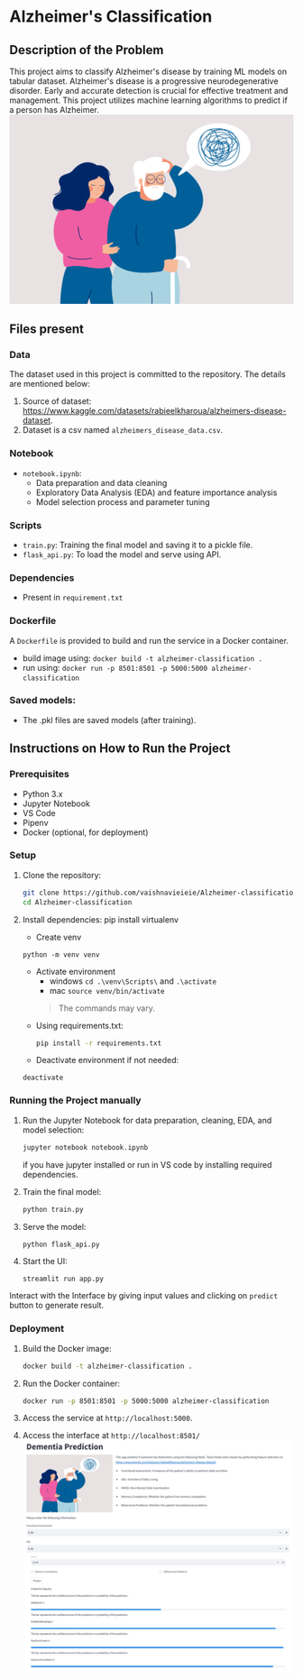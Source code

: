 # Alzheimer's Classification

## Description of the Problem
This project aims to classify Alzheimer's disease by training ML models on tabular dataset. Alzheimer's disease is a progressive neurodegenerative disorder. Early and accurate detection is crucial for effective treatment and management. This project utilizes machine learning algorithms to predict if a person has Alzheimer.
![alt text](image.png)
## Files present
### Data
The dataset used in this project is committed to the repository. The details are mentioned below:
1. Source of dataset: https://www.kaggle.com/datasets/rabieelkharoua/alzheimers-disease-dataset.
2. Dataset is a csv named `alzheimers_disease_data.csv`.

### Notebook
- `notebook.ipynb`:
  - Data preparation and data cleaning
  - Exploratory Data Analysis (EDA) and feature importance analysis
  - Model selection process and parameter tuning

### Scripts
- `train.py`: Training the final model and saving it to a pickle file.
- `flask_api.py`: To load the model and serve using API.

### Dependencies
- Present in `requirement.txt`

### Dockerfile
A `Dockerfile` is provided to build and run the service in a Docker container.
- build image using: `docker build -t alzheimer-classification .`
- run using: `docker run -p 8501:8501 -p 5000:5000 alzheimer-classification`

### Saved models:
- The .pkl files are saved models (after training).

## Instructions on How to Run the Project

### Prerequisites
- Python 3.x
- Jupyter Notebook
- VS Code
- Pipenv 
- Docker (optional, for deployment)


### Setup
1. Clone the repository:
    ```bash
    git clone https://github.com/vaishnavieieie/Alzheimer-classification.git
    cd Alzheimer-classification
    ```

2. Install dependencies:
    pip install virtualenv
    - Create venv
    ```
    python -m venv venv
    ```
    - Activate environment
        - windows `cd .\venv\Scripts\` and `.\activate`
        - mac `source venv/bin/activate`
        >The commands may vary.
   - Using requirements.txt:
     ```bash
     pip install -r requirements.txt
     ```
    - Deactivate environment if not needed:
    ```
    deactivate
    ```

### Running the Project manually
1. Run the Jupyter Notebook for data preparation, cleaning, EDA, and model selection:
    ```bash
    jupyter notebook notebook.ipynb
    ```
    if you have jupyter installed or run in VS code by installing required dependencies.

2. Train the final model:
    ```bash
    python train.py
    ```

3. Serve the model:
    ```bash
    python flask_api.py
    ```
4. Start the UI:
    ```
    streamlit run app.py
    ```
Interact with the Interface by giving input values and clicking on `predict` button to generate result.

### Deployment
1. Build the Docker image:
    ```bash
    docker build -t alzheimer-classification .
    ```

2. Run the Docker container:
    ```bash
    docker run -p 8501:8501 -p 5000:5000 alzheimer-classification
    ```

3. Access the service at `http://localhost:5000`.
4. Access the interface at `http://localhost:8501/`
![alt text](ui1.png)
![alt text](ui2.png)



